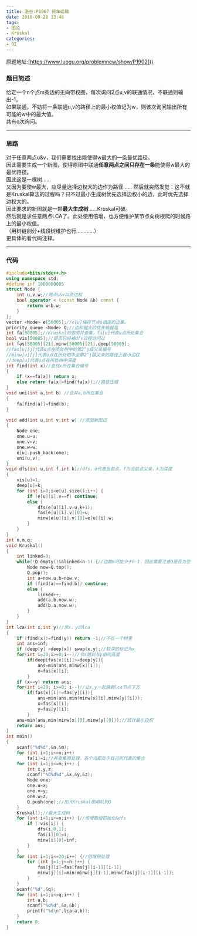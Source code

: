 ```yaml
---
title: 洛谷:P1967 货车运输
date: 2018-09-28 13:48
tags:
- 图论
- Kruskal
categories: 
- OI
---
```

原题地址:[https://www.luogu.org/problemnew/show/P1902]()  
### 题目简述  
给定一个n个点m条边的无向带权图，每次询问2点u,v的联通情况，不联通则输出-1。  
如果联通，不妨将一条联通u,v的路径上的最小权值记为w，则该次询问输出所有可能的w中的最大值。  
共有q次询问。

---

### 思路  
对于任意两点u&v，我们需要找出能使得w最大的一条最优路径。  
因此需要生成一个新图，使得原图中联通**任意两点之间只存在一条**能使得w最大的最优路径。  
因此这是一棵树……  
又因为要使w最大，应尽量选择边权大的边作为路径……  然后就突然发觉：这不就是Kruskal算法的过程吗？只不过最小生成树优先选择边权小的边，此时优先选择边权大的。  
因此要求的新图就是一颗**最大生成树**……Kruskal可破。  
然后就是求任意两点LCA了。此处使用倍增，也方便维护某节点向树根爬的时候路上的最小权值。  
（用树链剖分+线段树维护也行…………）  
更具体的看代码注释。

---

### 代码  
```cpp
#include<bits/stdc++.h>
using namespace std;
#define inf 1000000005
struct Node {
    int u,v,w;//两点u&v以及边权
    bool operator < (const Node &b) const {
        return w<b.w;
    }
};
vector <Node> e[50005];//e[u]储存节点u相连的边集。
priority_queue <Node> Q;//边权越大的优先级越高
int fa[50005];//Kruskal的御用并查集，fa[u]代表u点所处集合
bool vis[50005];//是否已经被dfs过程访问过
int fas[50005][21],minw[50005][21],deep[50005];
//fas[u][j]代表u点在所处树中的第2^j级父亲编号
//minw[u][j]代表u点在所处树中至第2^j级父亲的路径上最小边权
//deep[u]代表u点在所处树中深度
int find(int x)//查找x所在集合编号
{
    if (x==fa[x]) return x;
    else return fa[x]=find(fa[x]);//路径压缩
}
void uni(int a,int b) //合并a,b所在集合
{
    fa[find(a)]=find(b);
}

void add(int u,int v,int w) //添加新图边
{
    Node one;
    one.u=u;
    one.v=v;
    one.w=w;
    e[u].push_back(one);
    uni(u,v);
}
void dfs(int u,int f,int k)//dfs，u代表当前点，f为当前点父亲，k为深度
{
    vis[u]=1;
    deep[u]=k;
    for (int i=0;i<e[u].size();i++) {
        if (e[u][i].v==f) continue;
        else {
            dfs(e[u][i].v,u,k+1);
            fas[e[u][i].v][0]=u;
            minw[e[u][i].v][0]=e[u][i].w;
        }
    }
}
int n,m,q;
void Kruskal()
{
    int linked=0;
    while(!Q.empty()&&linked<n-1) {//边数m可能少于n-1，因此需要注意Q是否为空
        Node now=Q.top();
        Q.pop();
        int a=now.u,b=now.v;
        if (find(a)==find(b)) continue;
        else {
            linked++;
            add(a,b,now.w);
            add(b,a,now.w);
        }
    }
}
int lca(int x,int y)//求x，y的lca
{
    if (find(x)!=find(y)) return -1;//不在一个树里
    int ans=inf;
    if (deep[y] >deep[x]) swap(x,y);//较深的标记为x
    for(int i=20;i>=0;i--)//令x跳到与y相同高度
        if(deep[fas[x][i]]>=deep[y]){
            ans=min(ans,minw[x][i]);
            x=fas[x][i];
        }
    if (x==y) return ans;
    for(int i=20; i>=0; i--)//让x,y一起跳到lca节点下方
        if(fas[x][i]!=fas[y][i]){
            ans=min(ans,min(minw[x][i],minw[y][i]));
            x=fas[x][i]; 
            y=fas[y][i];
        }
    ans=min(ans,min(minw[x][0],minw[y][0]));//统计最小边权
    return ans;
}
int main()
{
    scanf("%d%d",&n,&m);
    for (int i=1;i<=n;i++)
        fa[i]=i;//并查集预处理，各个点都处于自己所代表的集合
    for (int i=1;i<=m;i++) {
        int x,y,z;
        scanf("%d%d%d",&x,&y,&z);
        Node one;
        one.u=x;
        one.v=y;
        one.w=z;
        Q.push(one);//加入Kruskal御用队列Q
    }
    Kruskal();//最大生成树
    for (int i=1;i<=n;i++) {//倍增数组初始化&dfs
        if (!vis[i]) {
            dfs(i,0,1);
            fas[i][0]=i;
            minw[i][0]=inf;
        }
    }
    for (int i=1;i<=20;i++) {//倍增预处理
        for (int j=1;j<=n;j++) {
            fas[j][i]=fas[fas[j][i-1]][i-1];
            minw[j][i]=min(minw[j][i-1],minw[fas[j][i-1]][i-1]);
        }
    }
    scanf("%d",&q);
    for (int i=1;i<=q;i++) {
        int a,b;
        scanf("%d%d",&a,&b);
        printf("%d\n",lca(a,b));
    }
    return 0;
}
```